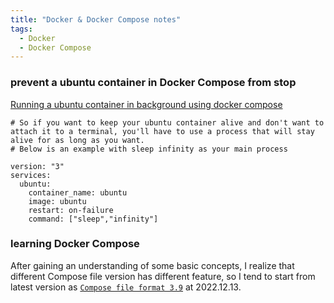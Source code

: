 ```yaml
---
title: "Docker & Docker Compose notes"
tags:
  - Docker
  - Docker Compose
---
```


### prevent a ubuntu container in Docker Compose from stop
[Running a ubuntu container in background using docker compose](https://stackoverflow.com/questions/60260437/running-a-ubuntu-container-in-background-using-docker-compose)  
```shell
# So if you want to keep your ubuntu container alive and don't want to attach it to a terminal, you'll have to use a process that will stay alive for as long as you want.
# Below is an example with sleep infinity as your main process

version: "3"
services:
  ubuntu:
    container_name: ubuntu
    image: ubuntu
    restart: on-failure
    command: ["sleep","infinity"]
```

### learning Docker Compose
After gaining an understanding of some basic concepts, I realize that different Compose file version has different feature, so I tend to start from latest version as [`Compose file format 3.9`](https://docs.docker.com/compose/compose-file/compose-file-v3/) at 2022.12.13.   
